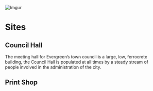 ![Imgur](https://i.imgur.com/4mlnC3y.png)

# Sites

## Council Hall
The meeting hall for Evergreen’s town council is a
large, low, ferrocrete building, the Council Hall is
populated at all times by a steady stream of people
involved in the administration of the city.

## Print Shop